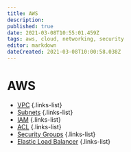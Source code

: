 ```yaml
---
title: AWS
description: 
published: true
date: 2021-03-08T10:55:01.459Z
tags: aws, cloud, networking, security
editor: markdown
dateCreated: 2021-03-08T10:00:58.038Z
---
```


# AWS
- [VPC](/training/aws/vpc)
{.links-list}
- [Subnets](/training/aws/subnets)
{.links-list}
- [IAM](/training/aws/iam)
{.links-list}
- [ACL](/training/cloud_and_devops/network_and_security/aws/acl)
{.links-list}
- [Security Groups](/training/cloud_and_devops/network_and_security/aws/security_groups)
{.links-list}
- [Elastic Load Balancer](/training/cloud_and_devops/network_and_security/aws/elastic_load_balancer)
{.links-list}